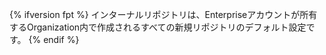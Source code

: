 {% ifversion fpt %}
インターナルリポジトリは、Enterpriseアカウントが所有するOrganization内で作成されるすべての新規リポジトリのデフォルト設定です。
{% endif %}
